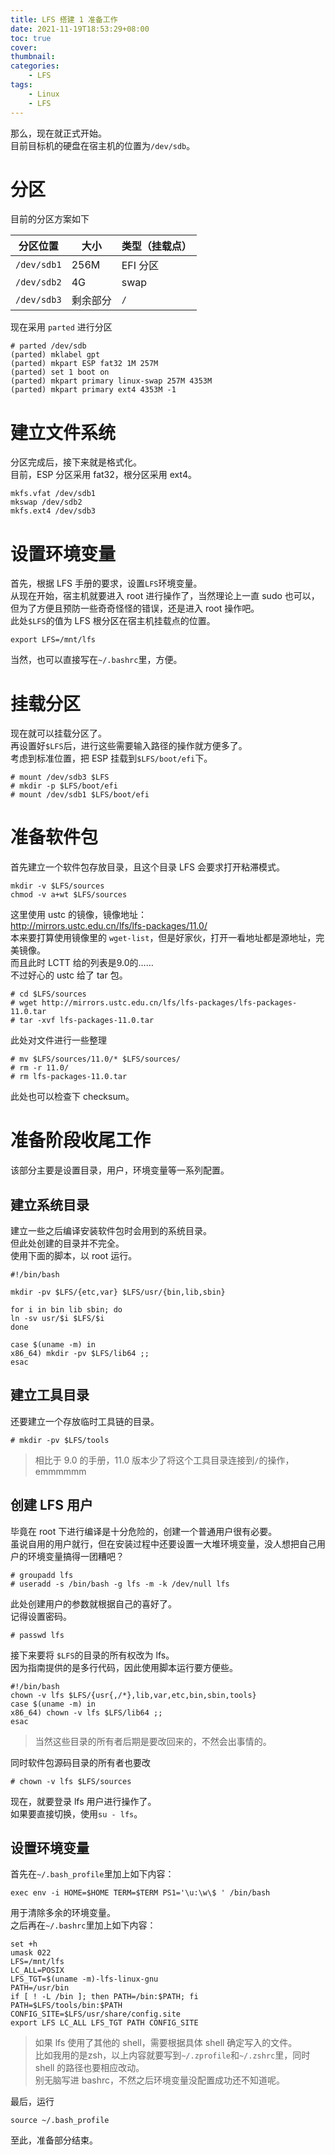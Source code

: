 ```yaml
---
title: LFS 搭建 1 准备工作
date: 2021-11-19T18:53:29+08:00
toc: true
cover:
thumbnail:
categories:
    - LFS
tags:
    - Linux
    - LFS
---
```

那么，现在就正式开始。      
目前目标机的硬盘在宿主机的位置为`/dev/sdb`。      
# 分区
目前的分区方案如下

|分区位置|大小|类型（挂载点）|
|---|---|---|
|`/dev/sdb1`|256M|EFI 分区|
|`/dev/sdb2`|4G|swap|
|`/dev/sdb3`|剩余部分|`/`|

现在采用 `parted` 进行分区      
```
# parted /dev/sdb
(parted) mklabel gpt
(parted) mkpart ESP fat32 1M 257M
(parted) set 1 boot on
(parted) mkpart primary linux-swap 257M 4353M
(parted) mkpart primary ext4 4353M -1
```
# 建立文件系统
分区完成后，接下来就是格式化。     
目前，ESP 分区采用 fat32，根分区采用 ext4。      
```
mkfs.vfat /dev/sdb1
mkswap /dev/sdb2
mkfs.ext4 /dev/sdb3
```
# 设置环境变量
首先，根据 LFS 手册的要求，设置`LFS`环境变量。    
从现在开始，宿主机就要进入 root 进行操作了，当然理论上一直 sudo 也可以，但为了方便且预防一些奇奇怪怪的错误，还是进入 root 操作吧。    
此处`$LFS`的值为 LFS 根分区在宿主机挂载点的位置。       

    export LFS=/mnt/lfs
当然，也可以直接写在`~/.bashrc`里，方便。     
# 挂载分区
现在就可以挂载分区了。     
再设置好`$LFS`后，进行这些需要输入路径的操作就方便多了。    
考虑到标准位置，把 ESP 挂载到`$LFS/boot/efi`下。     
```
# mount /dev/sdb3 $LFS
# mkdir -p $LFS/boot/efi
# mount /dev/sdb1 $LFS/boot/efi
```
# 准备软件包
首先建立一个软件包存放目录，且这个目录 LFS 会要求打开粘滞模式。
```
mkdir -v $LFS/sources
chmod -v a+wt $LFS/sources
```
这里使用 ustc 的镜像，镜像地址：     
http://mirrors.ustc.edu.cn/lfs/lfs-packages/11.0/    
本来要打算使用镜像里的 `wget-list`，但是好家伙，打开一看地址都是源地址，完美镜像。     
而且此时 LCTT 给的列表是9.0的……      
不过好心的 ustc 给了 tar 包。
```
# cd $LFS/sources
# wget http://mirrors.ustc.edu.cn/lfs/lfs-packages/lfs-packages-11.0.tar
# tar -xvf lfs-packages-11.0.tar
```
此处对文件进行一些整理
```
# mv $LFS/sources/11.0/* $LFS/sources/
# rm -r 11.0/
# rm lfs-packages-11.0.tar
```
此处也可以检查下 checksum。      
# 准备阶段收尾工作
该部分主要是设置目录，用户，环境变量等一系列配置。      
## 建立系统目录
建立一些之后编译安装软件包时会用到的系统目录。     
但此处创建的目录并不完全。       
使用下面的脚本，以 root 运行。     
```
#!/bin/bash

mkdir -pv $LFS/{etc,var} $LFS/usr/{bin,lib,sbin}

for i in bin lib sbin; do
ln -sv usr/$i $LFS/$i
done

case $(uname -m) in
x86_64) mkdir -pv $LFS/lib64 ;;
esac
```
## 建立工具目录
还要建立一个存放临时工具链的目录。
```
# mkdir -pv $LFS/tools
```
> 相比于 9.0 的手册，11.0 版本少了将这个工具目录连接到`/`的操作，emmmmmm

## 创建 LFS 用户
毕竟在 root 下进行编译是十分危险的，创建一个普通用户很有必要。      
虽说自用的用户就行，但在安装过程中还要设置一大堆环境变量，没人想把自己用户的环境变量搞得一团糟吧？      
```
# groupadd lfs
# useradd -s /bin/bash -g lfs -m -k /dev/null lfs
```
此处创建用户的参数就根据自己的喜好了。     
记得设置密码。
```
# passwd lfs
```
接下来要将 `$LFS`的目录的所有权改为 lfs。     
因为指南提供的是多行代码，因此使用脚本运行要方便些。    
```
#!/bin/bash
chown -v lfs $LFS/{usr{,/*},lib,var,etc,bin,sbin,tools}
case $(uname -m) in
x86_64) chown -v lfs $LFS/lib64 ;;
esac
```
> 当然这些目录的所有者后期是要改回来的，不然会出事情的。

同时软件包源码目录的所有者也要改
```
# chown -v lfs $LFS/sources
```
现在，就要登录 lfs 用户进行操作了。     
如果要直接切换，使用`su - lfs`。
## 设置环境变量
首先在`~/.bash_profile`里加上如下内容：
```
exec env -i HOME=$HOME TERM=$TERM PS1='\u:\w\$ ' /bin/bash
```
用于清除多余的环境变量。     
之后再在`~/.bashrc`里加上如下内容：
```
set +h
umask 022
LFS=/mnt/lfs
LC_ALL=POSIX
LFS_TGT=$(uname -m)-lfs-linux-gnu
PATH=/usr/bin
if [ ! -L /bin ]; then PATH=/bin:$PATH; fi
PATH=$LFS/tools/bin:$PATH
CONFIG_SITE=$LFS/usr/share/config.site
export LFS LC_ALL LFS_TGT PATH CONFIG_SITE
```
> 如果 lfs 使用了其他的 shell，需要根据具体 shell 确定写入的文件。    
比如我用的是zsh，以上内容就要写到`~/.zprofile`和`~/.zshrc`里，同时 shell 的路径也要相应改动。    
别无脑写进 bashrc，不然之后环境变量没配置成功还不知道呢。

最后，运行
```
source ~/.bash_profile
```

至此，准备部分结束。